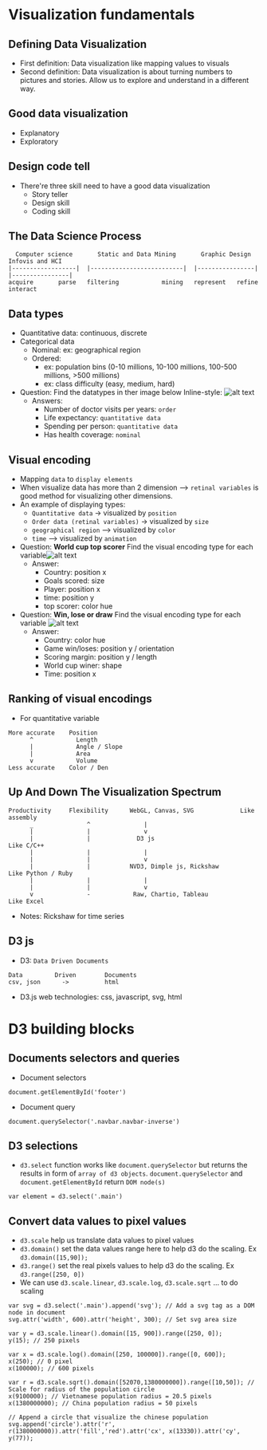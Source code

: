 # Visualization fundamentals

## Defining Data Visualization
- First definition: Data visualization like mapping values to visuals
- Second definition: Data visualization is about turning numbers to pictures and stories. Allow us to explore and understand in a different way.

## Good data visualization
- Explanatory
- Exploratory

## Design code tell
- There're three skill need to have a good data visualization
  - Story teller
  - Design skill
  - Coding skill

## The Data Science Process
```
  Computer science       Static and Data Mining       Graphic Design       Infovis and HCI
|------------------|  |--------------------------|  |----------------|    |----------------|
acquire       parse   filtering            mining   represent   refine         interact
```

## Data types
- Quantitative data: continuous, discrete
- Categorical data
  - Nominal: ex: geographical region
  - Ordered:
    - ex: population bins (0-10 millions, 10-100 millions, 100-500 millions, >500 millions)
    - ex: class difficulty (easy, medium, hard)
- Question: Find the datatypes in ther image below
Inline-style:
![alt text](http://charliepark.org/images/slopegraphs/natgeo_scatter.jpg "Find the datatypes")
  - Answers:
    - Number of doctor visits per years: `order`
    - Life expectancy: `quantitative data`
    - Spending per person: `quantitative data`
    - Has health coverage: `nominal`

## Visual encoding
- Mapping `data` to `display elements`
- When visualize data has more than 2 dimension --> `retinal variables` is good method for visualizing other dimensions.
- An example of displaying types:
  - `Quantitative data` -> visualized by `position`
  - `Order data (retinal variables)` -> visualized by `size`
  - `geographical region` --> visualized by `color`
  - `time` --> visualized by `animation`
- Question: __World cup top scorer__ Find the visual encoding type for each variable![alt text](https://d17h27t6h515a5.cloudfront.net/topher/2016/September/57e9a59d_l1-worldcuptopscorers/l1-worldcuptopscorers.png "Find the visual encoding type for each variable")
  - Answer:
    - Country: position x
    - Goals scored: size
    - Player: position x
    - time: position y
    - top scorer: color hue
- Question: __Win, lose or draw__ Find the visual encoding type for each variable ![alt text](https://d17h27t6h515a5.cloudfront.net/topher/2016/September/57e9a683_l1-winloseordraw/l1-winloseordraw.png)
  - Answer:
    - Country: color hue
    - Game win/loses: position y / orientation
    - Scoring margin: position y / length
    - World cup winer: shape
    - Time: position x

## Ranking of visual encodings
- For quantitative variable
```
More accurate    Position
      ^            Length
      |            Angle / Slope
      |            Area
      v            Volume
Less accurate    Color / Den
```

## Up And Down The Visualization Spectrum
```
Productivity     Flexibility      WebGL, Canvas, SVG             Like assembly
      _               ^               |                       
      |               |               v
      |               |             D3 js                          Like C/C++
      |               |               |
      |               |               v
      |               |           NVD3, Dimple js, Rickshaw        Like Python / Ruby
      |               |               |
      |               |               v
      v               -            Raw, Chartio, Tableau           Like Excel
```
- Notes: Rickshaw for time series

## D3 js
- D3: `Data Driven Documents`
```
Data         Driven        Documents
csv, json      ->          html
```
- D3.js web technologies: css, javascript, svg, html


# D3 building blocks
## Documents selectors and queries
- Document selectors
```
document.getElementById('footer')
```
- Document query
```
document.querySelector('.navbar.navbar-inverse')
```

## D3 selections
- `d3.select` function works like `document.querySelector` but returns the results in form of `array of d3 objects`. `document.querySelector` and `document.getElementById` return `DOM node(s)`
```
var element = d3.select('.main')
```

## Convert data values to pixel values
- `d3.scale` help us translate data values to pixel values
- `d3.domain()` set the data values range here to help d3 do the scaling. Ex `d3.domain([15,90]);`
- `d3.range()` set the real pixels values to help d3 do the scaling. Ex `d3.range([250, 0])`
- We can use `d3.scale.linear`, `d3.scale.log`, `d3.scale.sqrt` ... to do scaling

```
var svg = d3.select('.main').append('svg'); // Add a svg tag as a DOM node in document
svg.attr('width', 600).attr('height', 300); // Set svg area size

var y = d3.scale.linear().domain([15, 900]).range([250, 0]);
y(15); // 250 pixels

var x = d3.scale.log().domain([250, 100000]).range([0, 600]);
x(250); // 0 pixel
x(100000); // 600 pixels

var r = d3.scale.sqrt().domain([52070,1380000000]).range([10,50]); // Scale for radius of the population circle
x(9100000); // Vietnamese population radius = 20.5 pixels
x(1380000000); // China population radius = 50 pixels

// Append a circle that visualize the chinese population
svg.append('circle').attr('r', r(1380000000)).attr('fill','red').attr('cx', x(13330)).attr('cy', y(77));
```
